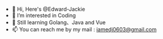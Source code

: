 - 👋 Hi, Here's @Edward-Jackie
- 👀 I’m interested in Coding
- 🌱 Still learning Golang、Java and Vue
- 📫 You can reach me by my mail : iamedj0603@gmail.com

<!---
Edward-Jackie/Edward-Jackie is a ✨ special ✨ repository because its `README.md` (this file) appears on your GitHub profile.
You can click the Preview link to take a look at your changes.
--->
